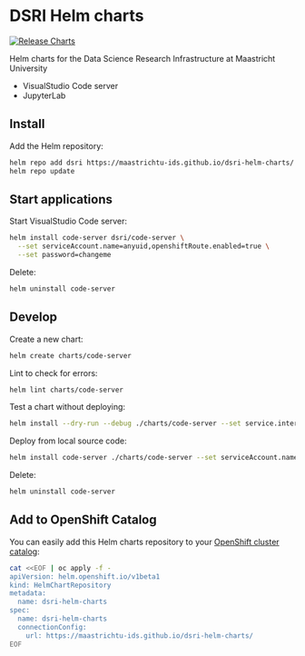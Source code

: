 # DSRI Helm charts

[![Release Charts](https://github.com/MaastrichtU-IDS/dsri-helm-charts/actions/workflows/release.yml/badge.svg)](https://github.com/MaastrichtU-IDS/dsri-helm-charts/actions/workflows/release.yml)

Helm charts for the Data Science Research Infrastructure at Maastricht University

* VisualStudio Code server
* JupyterLab

## Install

Add the Helm repository:

```bash
helm repo add dsri https://maastrichtu-ids.github.io/dsri-helm-charts/
helm repo update
```

## Start applications

Start VisualStudio Code server:

```bash
helm install code-server dsri/code-server \
  --set serviceAccount.name=anyuid,openshiftRoute.enabled=true \
  --set password=changeme
```

Delete:

```bash
helm uninstall code-server
```

## Develop

Create a new chart:

```bash
helm create charts/code-server
```

Lint to check for errors: 

```bash
helm lint charts/code-server
```

Test a chart without deploying:

```bash
helm install --dry-run --debug ./charts/code-server --set service.internalPort=8080 --generate-name
```

Deploy from local source code:

```bash
helm install code-server ./charts/code-server --set serviceAccount.name=anyuid,openshiftRoute.enabled=true,password=changeme
```

Delete:

```bash
helm uninstall code-server
```

## Add to OpenShift Catalog

You can easily add this Helm charts repository to your [OpenShift cluster catalog](https://docs.openshift.com/container-platform/4.6/cli_reference/helm_cli/configuring-custom-helm-chart-repositories.html):

```bash
cat <<EOF | oc apply -f -
apiVersion: helm.openshift.io/v1beta1
kind: HelmChartRepository
metadata:
  name: dsri-helm-charts
spec:
  name: dsri-helm-charts
  connectionConfig:
    url: https://maastrichtu-ids.github.io/dsri-helm-charts/
EOF
```

